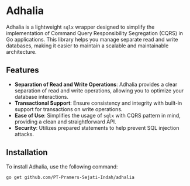 # Adhalia

Adhalia is a lightweight `sqlx` wrapper designed to simplify the implementation of Command Query Responsibility Segregation (CQRS) in Go applications. This library helps you manage separate read and write databases, making it easier to maintain a scalable and maintainable architecture.

## Features

- **Separation of Read and Write Operations**: Adhalia provides a clear separation of read and write operations, allowing you to optimize your database interactions.
- **Transactional Support**: Ensure consistency and integrity with built-in support for transactions on write operations.
- **Ease of Use**: Simplifies the usage of `sqlx` with CQRS pattern in mind, providing a clean and straightforward API.
- **Security**: Utilizes prepared statements to help prevent SQL injection attacks.

## Installation

To install Adhalia, use the following command:

```bash
go get github.com/PT-Pramers-Sejati-Indah/adhalia
